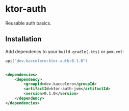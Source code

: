 # ktor-auth

Reusable auth basics.

## Installation

Add dependency to your `build.gradle(.kts)` or `pom.xml`:

```kotlin
api("dev.kaccelero:ktor-auth:0.1.0")
```

```xml

<dependencies>
    <dependency>
        <groupId>dev.kaccelero</groupId>
        <artifactId>ktor-auth-jvm</artifactId>
        <version>0.1.0</version>
    </dependency>
</dependencies>
```
